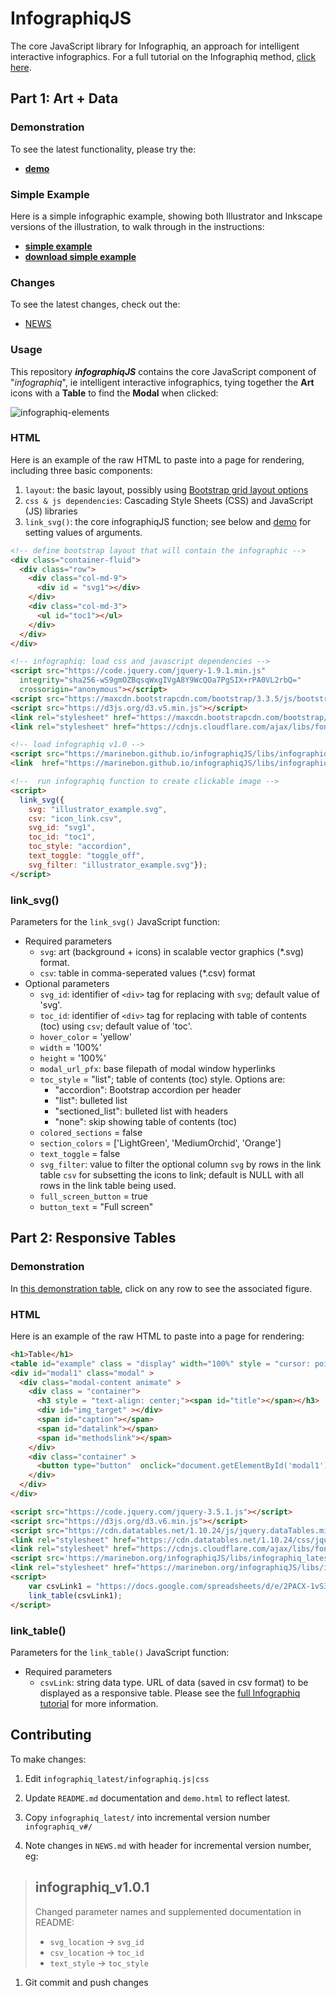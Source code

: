 # InfographiqJS

The core JavaScript library for Infographiq, an approach for intelligent interactive infographics. For a full tutorial on the Infographiq method, [click here](https://marinebon.org/infographiq/).

## Part 1: Art + Data

### Demonstration

To see the latest functionality, please try the:

- [**demo**](./demo.html)

### Simple Example

Here is a simple infographic example, showing both Illustrator and Inkscape versions of the illustration, to walk through in the instructions:

- [**simple example**](infographiq_example/infographic.html)
- [**download simple example**](./infographiq_example.zip)

### Changes

To see the latest changes, check out the:

- [NEWS](./NEWS.html)

### Usage

This repository _**infographiqJS**_ contains the core JavaScript component of "_infographiq_", ie intelligent interactive infographics, tying together the **Art** icons with a **Table** to find the **Modal** when clicked:

<!--
infographiq-elements - Google Drawing
- Edit: https://docs.google.com/drawings/d/1i0gjyNsWqqTKJqDJ5SPbqHJLWer0OVcuvhySt2ZGgwk/edit
-->

<img src="https://docs.google.com/drawings/d/1i0gjyNsWqqTKJqDJ5SPbqHJLWer0OVcuvhySt2ZGgwk/export/svg" alt="infographiq-elements">


### HTML

Here is an example of the raw HTML to paste into a page for rendering, including three basic components:

1. `layout`: the basic layout, possibly using [Bootstrap grid layout options](https://getbootstrap.com/docs/3.3/css/#grid-options)
2. `css & js dependencies`: Cascading Style Sheets (CSS) and JavaScript (JS) libraries
3. `link_svg()`: the core infographiqJS function; see below and [demo](./demo.html) for setting values of arguments.

```html
<!-- define bootstrap layout that will contain the infographic -->
<div class="container-fluid">
  <div class="row">
    <div class="col-md-9">
      <div id = "svg1"></div>
    </div>
    <div class="col-md-3">
      <ul id="toc1"></ul>
    </div>
  </div>
</div>

<!-- infographiq: load css and javascript dependencies -->
<script src="https://code.jquery.com/jquery-1.9.1.min.js"
  integrity="sha256-wS9gmOZBqsqWxgIVgA8Y9WcQOa7PgSIX+rPA0VL2rbQ="
  crossorigin="anonymous"></script>
<script src="https://maxcdn.bootstrapcdn.com/bootstrap/3.3.5/js/bootstrap.min.js"></script>
<script src="https://d3js.org/d3.v5.min.js"></script>
<link rel="stylesheet" href="https://maxcdn.bootstrapcdn.com/bootstrap/3.3.5/css/bootstrap.min.css">
<link rel="stylesheet" href="https://cdnjs.cloudflare.com/ajax/libs/font-awesome/4.7.0/css/font-awesome.css" integrity="sha512-5A8nwdMOWrSz20fDsjczgUidUBR8liPYU+WymTZP1lmY9G6Oc7HlZv156XqnsgNUzTyMefFTcsFH/tnJE/+xBg==" crossorigin="anonymous" />

<!-- load infographiq v1.0 -->
<script src="https://marinebon.github.io/infographiqJS/libs/infographiq_latest/infographiq.js"></script>
<link  href="https://marinebon.github.io/infographiqJS/libs/infographiq_latest/infographiq.css" rel="stylesheet" />

<!--  run infographiq function to create clickable image -->
<script>
  link_svg({
    svg: "illustrator_example.svg", 
    csv: "icon_link.csv", 
    svg_id: "svg1", 
    toc_id: "toc1",
    toc_style: "accordion",
    text_toggle: "toggle_off",
    svg_filter: "illustrator_example.svg"});
</script>
```

### link_svg()

Parameters for the `link_svg()` JavaScript function:
- Required parameters
  - `svg`: art (background + icons) in scalable vector graphics (*.svg) format.
  - `csv`: table in comma-seperated values (*.csv) format
- Optional parameters
  - `svg_id`: identifier of `<div>` tag for replacing with `svg`; default value of 'svg'.
  - `toc_id`: identifier of `<div>` tag for replacing with table of contents (toc) using `csv`; default value of 'toc'.
  - `hover_color` = 'yellow'
  - `width` = '100%'
  - `height` = '100%'
  - `modal_url_pfx`: base filepath of modal window hyperlinks
  - `toc_style` = "list"; table of contents (toc) style. Options are: 
    - "accordion": Bootstrap accordion per header
    - "list": bulleted list
    - "sectioned_list": bulleted list with headers
    - "none": skip showing table of contents (toc)
  - `colored_sections` = false
  - `section_colors` = ['LightGreen', 'MediumOrchid', 'Orange']
  - `text_toggle` = false
  - `svg_filter`: value to filter the optional column `svg` by rows in the link table `csv` for subsetting the icons to link; default is NULL with all rows in the link table being used. 
  - `full_screen_button` = true
  - `button_text` = "Full screen"

## Part 2: Responsive Tables

### Demonstration

In [this demonstration table](https://marinebon.org/infographiqJS/table_modalv1.html), click on any row to see the associated figure.

### HTML

Here is an example of the raw HTML to paste into a page for rendering:

``` html
<h1>Table</h1>
<table id="example" class = "display" width="100%" style = "cursor: pointer;"></table>
<div id="modal1" class="modal" >
  <div class="modal-content animate" >
    <div class = "container">
      <h3 style = "text-align: center;"><span id="title"></span></h3>
      <div id="img_target" ></div>
      <span id="caption"></span>
      <span id="datalink"></span>
      <span id="methodslink"></span>
    </div>
    <div class="container" >
      <button type="button"  onclick="document.getElementById('modal1').style.display='none'" class="closebtn">CLOSE</button>
    </div>
  </div>
</div>

<script src="https://code.jquery.com/jquery-3.5.1.js"></script>
<script src="https://d3js.org/d3.v6.min.js"></script>
<script src="https://cdn.datatables.net/1.10.24/js/jquery.dataTables.min.js"></script>
<link rel="stylesheet" href="https://cdn.datatables.net/1.10.24/css/jquery.dataTables.min.css">
<link rel="stylesheet" href="https://cdnjs.cloudflare.com/ajax/libs/font-awesome/5.11.0/css/all.min.css">
<script src='https://marinebon.org/infographiqJS/libs/infographiq_latest/infographiq.js'></script>
<link rel="stylesheet" href="https://marinebon.org/infographiqJS/libs/infographiq_latest/infographiq_table.css"> 
<script>
    var csvLink1 = "https://docs.google.com/spreadsheets/d/e/2PACX-1vS3WnWFSuZA3I6d16n9bJo33cd_3mL6_XVIf1CRbKzJM6NvLKs6B39-m6jfRfZyFr2lxGQ7dcN0MWxl/pub?gid=0&single=true&output=csv";
    link_table(csvLink1);
</script>
```
### link_table()

Parameters for the `link_table()` JavaScript function:
- Required parameters
  - `csvLink`: string data type. URL of data (saved in csv format) to be displayed as a responsive table. Please see the [full Infographiq tutorial](https://marinebon.org/infographiq/responsive-data-tables.html) for more information. 

## Contributing

To make changes:

1. Edit `infographiq_latest/infographiq.js|css`

1. Update `README.md` documentation and `demo.html` to reflect latest.

1. Copy `infographiq_latest/` into incremental version number `infographiq_v#/`

1. Note changes in `NEWS.md` with header for incremental version number, eg:
  >
  > ## infographiq_v1.0.1
  > 
  > Changed parameter names and supplemented documentation in README:
  > - `svg_location` -> `svg_id`
  > - `csv_location` -> `toc_id`
  > - `text_style`   -> `toc_style`

1. Git commit and push changes


